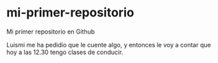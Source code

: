 # mi-primer-repositorio
Mi primer repositorio en Github

Luismi me ha pedidio que le cuente algo, y entonces le voy a contar que hoy a las 12.30 tengo clases de conducir.
